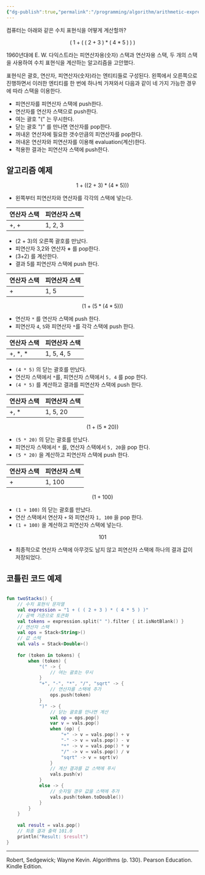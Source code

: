 ```yaml
---
{"dg-publish":true,"permalink":"/programming/algorithm/arithmetic-expression-evaluation/"}
---
```




컴퓨터는 아래와 같은 수치 표현식을 어떻게 계산할까?

$$
(\;1\; + \; ( \; ( \; 2 \; + \; 3 \; ) \; * \; ( \; 4 \; *  \; 5 \; ) \; ) \; )
$$

1960년대에 E. W. 다익스트라는 피연산자용(숫자) 스택과 연산자용 스택, 두 개의 스택을 사용하여 수치 표현식을 계산하는 알고리즘을 고안했다.

표현식은 괄호, 연산자, 피연산자(숫자)라는 엔티티들로 구성된다. 
왼쪽에서 오른쪽으로 진행하면서 이러한 엔티티를 한 번에 하나씩 가져와서 다음과 같이 네 가지 가능한 경우에 따라 스택을 이용한다.

- 피연산자를 피연산자 스택에 push한다.
- 연산자를 연산자 스택으로 push한다.
- 여는 괄호 "(" 는 무시한다.
- 닫는 괄호 ")" 를 만나면 연산자를 pop한다.
- 꺼내온 연산자에 필요한 갯수만큼의 피연산자를 pop한다.
- 꺼내온 연산자와 피연산자를 이용해 evaluation(계산)한다.
- 적용한 결과는 피연산자 스택에 push한다.


## 알고리즘 예제

$$1 + ( ( 2 + 3 ) * ( 4 * 5 ) ) )$$
- 왼쪽부터 피연산자와 연산자를 각각의 스택에 넣는다.

| 연산자 스택 | 피연산자 스택 |
| ------ | ------- |
| +, +   | 1, 2, 3 |

- (2 + 3)의 오른쪽 괄호를 만났다.
- 피연산자 3,2와 연산자 **+** 를 pop한다.
- (3+2) 를 계산한다.
- 결과 5를 피연산자 스택에 push 한다.

| 연산자 스택 | 피연산자 스택 |
| ------ | ------- |
| +      | 1, 5    |

$$( 1 + ( 5 * ( 4 * 5 ) ) ) $$
- 연산자 `*` 를  연산자 스택에 push 한다.
- 피연산자 `4`, `5`와 피연산자 `*`를 각각 스택에 push 한다.

| 연산자 스택    | 피연산자 스택    |
| --------- | ---------- |
| +, \*, \* | 1, 5, 4, 5 |

- `(4 * 5)` 의 닫는 괄호를 만났다.
- 연산자 스택에서 `*`를, 피연산자 스택에서 `5, 4` 를 pop 한다.
- `(4 * 5)` 를 계산하고 결과를 피연산자 스택에 push 한다.

| 연산자 스택 | 피연산자 스택  |
| ------ | -------- |
| +, \*  | 1, 5, 20 |

$$( 1 + ( 5 * 20 ) )$$
- `(5 * 20)` 의 닫는 괄호를 만났다.
- 피연산자 스택에서 `*` 를, 연산자 스택에서 `5, 20`을 pop 한다.
- `(5 * 20)` 을 계산하고 피연산자 스택에 push 한다.

| 연산자 스택 | 피연산자 스택 |
| ------ | ------- |
| +      | 1, 100  |

$$ ( 1 + 100 )$$
- `(1 + 100)` 의 닫는 괄호를 만났다.
- 연산 스택에서 연산자 `+` 와 피연산자 `1, 100` 을 pop 한다.
- `(1 + 100)` 을 계산하고 피연산자 스택에 넣는다.

 
$$ 101 $$
- 최종적으로 연산자 스택에 아무것도 남지 않고 피연산자 스택에 하나의 결과 값이 저장되었다.


## 코틀린 코드 예제
```kotlin
  
fun twoStacks() {  
	// 수치 표현식 문자열  
    val expression = "1 + ( ( 2 + 3 ) * ( 4 * 5 ) )" 
    // 공백 기준으로 토큰화  
    val tokens = expression.split(" ").filter { it.isNotBlank() } 
	// 연산자 스택  
    val ops = Stack<String>()
    // 값 스택  
    val vals = Stack<Double>()
  
    for (token in tokens) {  
        when (token) {  
            "(" -> {  
                // 여는 괄호는 무시  
            }  
            "+", "-", "*", "/", "sqrt" -> {  
	            // 연산자를 스택에 추가  
                ops.push(token) 
            }  
            ")" -> {  
                // 닫는 괄호를 만나면 계산  
                val op = ops.pop()  
                var v = vals.pop()  
                when (op) {  
                    "+" -> v = vals.pop() + v  
                    "-" -> v = vals.pop() - v  
                    "*" -> v = vals.pop() * v  
                    "/" -> v = vals.pop() / v  
                    "sqrt" -> v = sqrt(v)  
                }  
                // 계산 결과를 값 스택에 푸시  
                vals.push(v)
            }  
            else -> {  
                // 숫자일 경우 값을 스택에 추가  
                vals.push(token.toDouble())  
            }  
        }  
    }  
  
    val result = vals.pop()  
    // 최종 결과 출력 101.0
    println("Result: $result") 
}
```

---

Robert, Sedgewick; Wayne Kevin. Algorithms (p. 130). Pearson Education. Kindle Edition. 